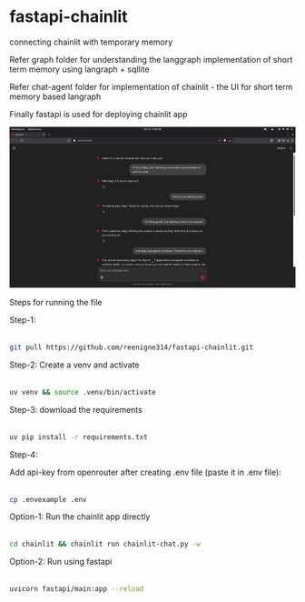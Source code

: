 # fastapi-chainlit

connecting chainlit with temporary memory

Refer graph folder for understanding the langgraph implementation of short term memory using langraph + sqllite

Refer chat-agent folder for implementation of chainlit - the UI for short term memory based langraph

Finally fastapi is used for deploying chainlit app

<p align="center">
  <img src="./pictures/Screenshot.png" width="1000" alt="My App Screenshot">
</p>

Steps for running the file

Step-1:

```bash

git pull https://github.com/reenigne314/fastapi-chainlit.git

```

Step-2: Create a venv and activate

```bash

uv venv && source .venv/bin/activate

```

Step-3: download the requirements

```bash

uv pip install -r requirements.txt

```

Step-4:

Add api-key from openrouter after creating .env file (paste it in .env file):
```bash

cp .envexample .env

```
Option-1: Run the chainlit app directly

```bash

cd chainlit && chainlit run chainlit-chat.py -w

```

Option-2: Run using fastapi

```bash

uvicorn fastapi/main:app --reload

```
